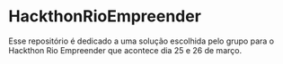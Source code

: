 # HackthonRioEmpreender
Esse repositório é dedicado a uma solução escolhida pelo grupo para o Hackthon Rio Empreender que acontece dia 25 e 26 de março.    
